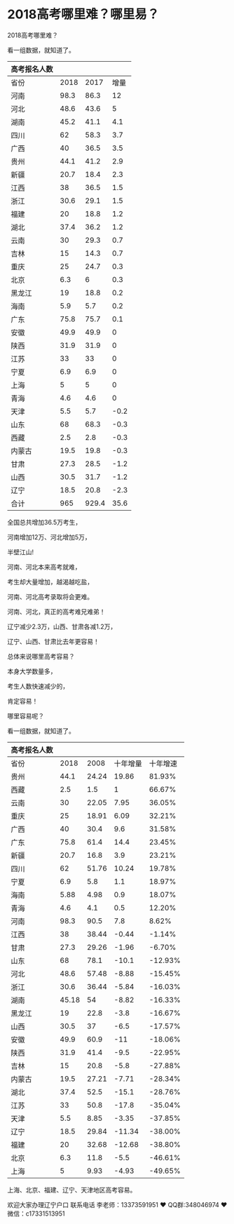 # 2018高考哪里难？哪里易？




2018高考哪里难？

看一组数据，就知道了。

| 高考报名人数 |      |       |      |
| ------------ | ---- | ----- | ---- |
| 省份         | 2018 | 2017  | 增量 |
| 河南         | 98.3 | 86.3  | 12   |
| 河北         | 48.6 | 43.6  | 5    |
| 湖南         | 45.2 | 41.1  | 4.1  |
| 四川         | 62   | 58.3  | 3.7  |
| 广西         | 40   | 36.5  | 3.5  |
| 贵州         | 44.1 | 41.2  | 2.9  |
| 新疆         | 20.7 | 18.4  | 2.3  |
| 江西         | 38   | 36.5  | 1.5  |
| 浙江         | 30.6 | 29.1  | 1.5  |
| 福建         | 20   | 18.8  | 1.2  |
| 湖北         | 37.4 | 36.2  | 1.2  |
| 云南         | 30   | 29.3  | 0.7  |
| 吉林         | 15   | 14.3  | 0.7  |
| 重庆         | 25   | 24.7  | 0.3  |
| 北京         | 6.3  | 6     | 0.3  |
| 黑龙江       | 19   | 18.8  | 0.2  |
| 海南         | 5.9  | 5.7   | 0.2  |
| 广东         | 75.8 | 75.7  | 0.1  |
| 安徽         | 49.9 | 49.9  | 0    |
| 陕西         | 31.9 | 31.9  | 0    |
| 江苏         | 33   | 33    | 0    |
| 宁夏         | 6.9  | 6.9   | 0    |
| 上海         | 5    | 5     | 0    |
| 青海         | 4.6  | 4.6   | 0    |
| 天津         | 5.5  | 5.7   | -0.2 |
| 山东         | 68   | 68.3  | -0.3 |
| 西藏         | 2.5  | 2.8   | -0.3 |
| 内蒙古       | 19.5 | 19.8  | -0.3 |
| 甘肃         | 27.3 | 28.5  | -1.2 |
| 山西         | 30.5 | 31.7  | -1.2 |
| 辽宁         | 18.5 | 20.8  | -2.3 |
| 合计         | 965  | 929.4 | 35.6 |

全国总共增加36.5万考生，

河南增加12万、河北增加5万，

半壁江山!

河南、河北本来高考就难，

考生却大量增加，越渴越吃盐，

河南、河北高考录取将会更难。

河南、河北，真正的高考难兄难弟！

辽宁减少2.3万，山西、甘肃各减1.2万，

辽宁、山西、甘肃比去年更容易！

 

总体来说哪里高考容易？

本身大学数量多，

考生人数快速减少的，

肯定容易！

哪里容易呢？

看一组数据，就知道了。

| 高考报名人数 |       |       |          |          |
| ------------ | ----- | ----- | -------- | -------- |
| 省份         | 2018  | 2008  | 十年增量 | 十年增速 |
| 贵州         | 44.1  | 24.24 | 19.86    | 81.93%   |
| 西藏         | 2.5   | 1.5   | 1        | 66.67%   |
| 云南         | 30    | 22.05 | 7.95     | 36.05%   |
| 重庆         | 25    | 18.91 | 6.09     | 32.21%   |
| 广西         | 40    | 30.4  | 9.6      | 31.58%   |
| 广东         | 75.8  | 61.4  | 14.4     | 23.45%   |
| 新疆         | 20.7  | 16.8  | 3.9      | 23.21%   |
| 四川         | 62    | 51.76 | 10.24    | 19.78%   |
| 宁夏         | 6.9   | 5.8   | 1.1      | 18.97%   |
| 海南         | 5.88  | 4.98  | 0.9      | 18.07%   |
| 青海         | 4.6   | 4.1   | 0.5      | 12.20%   |
| 河南         | 98.3  | 90.5  | 7.8      | 8.62%    |
| 江西         | 38    | 38.44 | -0.44    | -1.14%   |
| 甘肃         | 27.3  | 29.26 | -1.96    | -6.70%   |
| 山东         | 68    | 78.1  | -10.1    | -12.93%  |
| 河北         | 48.6  | 57.48 | -8.88    | -15.45%  |
| 浙江         | 30.6  | 36.44 | -5.84    | -16.03%  |
| 湖南         | 45.18 | 54    | -8.82    | -16.33%  |
| 黑龙江       | 19    | 22.8  | -3.8     | -16.67%  |
| 山西         | 30.5  | 37    | -6.5     | -17.57%  |
| 安徽         | 49.9  | 60.9  | -11      | -18.06%  |
| 陕西         | 31.9  | 41.4  | -9.5     | -22.95%  |
| 吉林         | 15    | 20.8  | -5.8     | -27.88%  |
| 内蒙古       | 19.5  | 27.21 | -7.71    | -28.34%  |
| 湖北         | 37.4  | 52.5  | -15.1    | -28.76%  |
| 江苏         | 33    | 50.8  | -17.8    | -35.04%  |
| 天津         | 5.5   | 8.85  | -3.35    | -37.85%  |
| 辽宁         | 18.5  | 29.84 | -11.34   | -38.00%  |
| 福建         | 20    | 32.68 | -12.68   | -38.80%  |
| 北京         | 6.3   | 11.8  | -5.5     | -46.61%  |
| 上海         | 5     | 9.93  | -4.93    | -49.65%  |

上海、北京、福建、辽宁、天津地区高考容易。

欢迎大家办理辽宁户口 联系电话 李老师：13373591951 ❤️ QQ群:348046974 ❤️ 微信：c17331513951 


